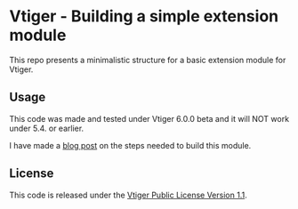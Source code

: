 Vtiger - Building a simple extension module
==============================

This repo presents a minimalistic structure for a basic extension module for Vtiger.

## Usage ##

This code was made and tested under Vtiger 6.0.0 beta and it will NOT work under 5.4. or earlier.

I have made a [blog post](http://#) on the steps needed to build this module.

## License ##

This code is released under the [Vtiger Public License Version 1.1](https://www.vtiger.com/vtiger-public-license-1-1/ "Vtiger Public License 1.1 (VPL 1.1) ").


